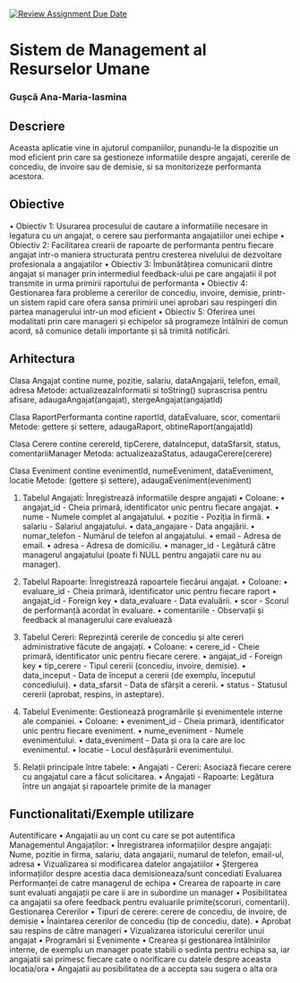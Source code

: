 [![Review Assignment Due Date](https://classroom.github.com/assets/deadline-readme-button-22041afd0340ce965d47ae6ef1cefeee28c7c493a6346c4f15d667ab976d596c.svg)](https://classroom.github.com/a/31XZyb90)
# Sistem de Management al Resurselor Umane
### Gușcă Ana-Maria-Iasmina

## Descriere
Aceasta aplicatie vine in ajutorul companiilor, punandu-le la dispozitie un mod eficient prin care sa gestioneze informatiile despre angajati, cererile de concediu, de invoire sau de demisie, si sa monitorizeze performanta acestora.


## Obiective
• Obiectiv 1: Usurarea procesului de cautare a informatiile necesare in legatura cu un angajat, o cerere sau performanta angajatiilor unei echipe 
• Obiectiv 2: Facilitarea crearii de rapoarte de performanta pentru fiecare angajat intr-o maniera structurata pentru cresterea nivelului de dezvoltare profesionala a angajatilor
• Obiectiv 3: Îmbunătățirea comunicarii dintre angajat si manager prin intermediul feedback-ului pe care angajatii il pot transmite in urma primirii raportului de performanta
• Obiectiv 4: Gestionarea fara probleme a cererilor de concediu, invoire, demisie, printr-un sistem rapid care ofera sansa primirii unei aprobari sau respingeri din partea managerului intr-un mod eficient
• Obiectiv 5: Oferirea unei modalitati prin care manageri și echipelor să programeze întâlniri de comun acord, să comunice detalii importante și să trimită notificări.

## Arhitectura
  Clasa Angajat contine nume, pozitie, salariu, dataAngajarii, telefon, email, adresa
Metode: actualizeazaInformatii si toString() suprascrisa pentru afisare, adaugaAngajat(angajat), stergeAngajat(angajatId)

  Clasa RaportPerformanta contine raportId, dataEvaluare, scor, comentarii
Metode: gettere și settere, adaugaRaport, obtineRaport(angajatId)

  Clasa Cerere contine cerereId, tipCerere, dataInceput, dataSfarsit, status, comentariiManager
Metoda: actualizeazaStatus, adaugaCerere(cerere)

  Clasa Eveniment contine evenimentId, numeEveniment, dataEveniment, locatie
Metode: (gettere și settere), adaugaEveniment(eveniment)

1. Tabelul Angajati: Înregistrează informatiile despre angajati
• Coloane:
• angajat_id - Cheia primară, identificator unic pentru fiecare angajat.
• nume - Numele complet al angajatului.
• pozitie - Poziția în firmă.
• salariu - Salariul angajatului.
• data_angajare - Data angajării.
• numar_telefon - Numărul de telefon al angajatului.
• email - Adresa de email.
• adresa - Adresa de domiciliu.
• manager_id - Legătură către managerul angajatului (poate fi NULL pentru angajatii care nu au manager).

2. Tabelul Rapoarte: Înregistrează rapoartele fiecărui angajat.
• Coloane:
• evaluare_id - Cheia primară, identificator unic pentru fiecare raport
• angajat_id - Foreign key 
• data_evaluare - Data evaluării.
• scor - Scorul de performanță acordat în evaluare.
• comentariile - Observații și feedback al managerului care evaluează 

3. Tabelul Cereri: Reprezintă cererile de concediu și alte cereri administrative făcute de angajați.
• Coloane:
• cerere_id - Cheie primară, identificator unic pentru fiecare cerere.
• angajat_id - Foreign key
• tip_cerere - Tipul cererii (concediu, invoire, demisie).
• data_inceput - Data de început a cererii (de exemplu, începutul concediului).
• data_sfarsit - Data de sfârșit a cererii.
• status - Statusul cererii (aprobat, respins, in asteptare).

4. Tabelul Evenimente: Gestionează programările și evenimentele interne ale companiei.
• Coloane:
• eveniment_id - Cheia primară, identificator unic pentru fiecare eveniment.
• nume_eveniment - Numele evenimentului.
• data_eveniment - Data și ora la care are loc evenimentul.
• locatie - Locul desfășurării evenimentului.

6. Relații principale între tabele:
• Angajati - Cereri: Asociază fiecare cerere cu angajatul care a făcut solicitarea.
• Angajati - Rapoarte: Legătura între un angajat și rapoartele primite de la manager 


## Functionalitati/Exemple utilizare
 Autentificare
• Angajatii au un cont cu care se pot autentifica
 Managementul Angajaților:
• Înregistrarea informațiilor despre angajați: Nume, pozitie in firma, salariu, data angajarii, numarul de telefon, email-ul, adresa
• Vizualizarea si modificarea datelor angajatiilor
• Ștergerea informațiilor despre acestia daca demisioneaza/sunt concediati
 Evaluarea Performanței de catre managerul de echipa
• Crearea de rapoarte in care sunt evaluati angajații pe care ii are in subordine un manager
• Posibilitatea ca angajatii sa ofere feedback pentru evaluarile primite(scoruri, comentarii).
 Gestionarea Cererilor
• Tipuri de cerere: cerere de concediu, de invoire, de demisie
• Înaintarea cererilor de concediu (tip de concediu, date).
• Aprobat sau respins de către manageri
• Vizualizarea istoricului cererilor unui angajat
• Programări si Evenimente 
• Crearea și gestionarea întâlnirilor interne, de exemplu un manager poate stabili o sedinta pentru echipa sa, iar angajatii sai primesc fiecare cate o norificare cu datele despre aceasta locatia/ora 
• Angajatii au posibilitatea de a accepta sau sugera o alta ora
